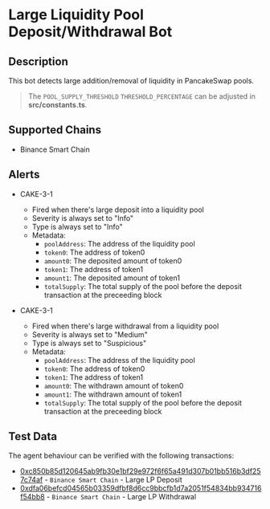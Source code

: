 # Large Liquidity Pool Deposit/Withdrawal Bot

## Description

This bot detects large addition/removal of liquidity in PancakeSwap pools. 
> The `POOL_SUPPLY_THRESHOLD` `THRESHOLD_PERCENTAGE` can be adjusted in **src/constants.ts**.



## Supported Chains

- Binance Smart Chain 

## Alerts

- CAKE-3-1
  - Fired when there's large deposit into a liquidity pool 
  - Severity is always set to "Info"
  - Type is always set to "Info"
  - Metadata:
    - `poolAddress`: The address of the liquidity pool 
    - `token0`: The address of token0
    - `amount0`: The deposited amount of token0
    - `token1`: The address of token1
    - `amount1`: The deposited amount of token1
    - `totalSupply`: The total supply of the pool before the deposit transaction at the preceeding block
    


- CAKE-3-1
  - Fired when there's large withdrawal from a liquidity pool 
  - Severity is always set to "Medium"
  - Type is always set to "Suspicious"
  - Metadata:
    - `poolAddress`: The address of the liquidity pool 
    - `token0`: The address of token0
    - `token1`: The address of token1
    - `amount0`: The withdrawn amount of token0
    - `amount1`: The withdrawn amount of token1
    - `totalSupply`: The total supply of the pool before the deposit transaction at the preceeding block
    
## Test Data

The agent behaviour can be verified with the following transactions:
- [0xc850b85d120645ab9fb30e1bf29e972f6f65a491d307b01bb516b3df257c74af](https://bscscan.com/tx/0xc850b85d120645ab9fb30e1bf29e972f6f65a491d307b01bb516b3df257c74af) - 
`Binance Smart Chain` - Large LP Deposit 
- [0xdfa06befcd04565b03359dfbf8d6cc9bbcfb1d7a2051f54834bb934716f54bb8](https://bscscan.com/tx/0xdfa06befcd04565b03359dfbf8d6cc9bbcfb1d7a2051f54834bb934716f54bb8) - 
`Binance Smart Chain` - Large LP Withdrawal



